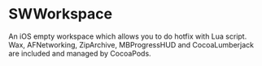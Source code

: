 SWWorkspace
===========

An iOS empty workspace which allows you to do hotfix with Lua script. 
Wax, AFNetworking, ZipArchive, MBProgressHUD and CocoaLumberjack are included and managed by CocoaPods.

